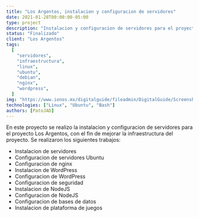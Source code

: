 ```yaml
---
title: "Los Argentos, instalacion y configuracion de servidores"
date: 2021-01-28T00:00:00-05:00
type: project
description: "Instalacion y configuracion de servidores para el proyecto Los Argentos, con el fin de mejorar la infraestructura del proyecto."
status: "Finalizado"
client: "Los Argentos"
tags:
  [
    "servidores",
    "infraestructura",
    "linux",
    "ubuntu",
    "debian",
    "nginx",
    "wordpress",
  ]
img: "https://www.ionos.mx/digitalguide/fileadmin/DigitalGuide/Screenshots_2022/ubuntu-server-installation-sprachauswahl.png"
technologies: ["Linux", "Ubuntu", "Bash"]
authors: [PatoJAD]
---
```


En este proyecto se realizo la instalacion y configuracion de servidores para el proyecto Los Argentos, con el fin de mejorar la infraestructura del proyecto. Se realizaron los siguientes trabajos:

* Instalacion de servidores
* Configuracion de servidores Ubuntu
* Configuracion de nginx
* Instalacion de WordPress
* Configuracion de WordPress
* Configuracion de seguridad
* Instalacion de NodeJS
* Configuracion de NodeJS
* Configuracion de bases de datos
* Instalacion de plataforma de juegos

